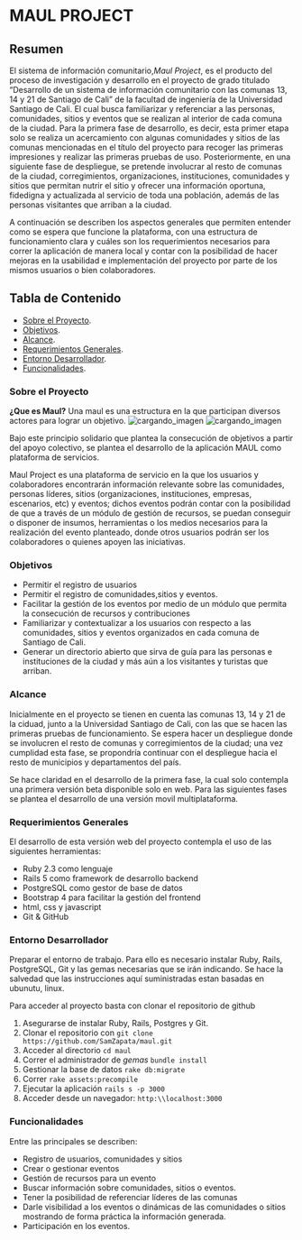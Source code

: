 # MAUL PROJECT

## Resumen

El sistema de información comunitario,*Maul Project*, es el producto del proceso de investigación y desarrollo en el proyecto de grado titulado “Desarrollo de un sistema de información comunitario con las comunas 13, 14 y 21 de Santiago de Cali” de la facultad de ingeniería de la Universidad Santiago de Cali. El cual busca familiarizar y referenciar a las personas, comunidades, sitios y eventos que se realizan al interior de cada comuna de la ciudad. Para la primera fase de desarrollo, es decir, esta primer etapa solo se realiza un acercamiento con algunas comunidades y sitios de las comunas mencionadas en el título del proyecto para recoger las primeras impresiones y realizar las primeras pruebas de uso. Posteriormente, en una siguiente fase de despliegue, se pretende involucrar al resto de comunas de la ciudad, corregimientos, organizaciones, instituciones, comunidades y sitios que permitan nutrir el sitio y ofrecer una información oportuna, fidedigna y actualizada al servicio de toda una población, además de las personas visitantes que arriban a la ciudad.

A continuación se describen los aspectos generales que permiten entender
como se espera que funcione la plataforma, con una estructura de funcionamiento clara y
cuáles son los requerimientos necesarios para correr la aplicación de manera local y contar con
la posibilidad de hacer mejoras en la usabilidad e implementación del proyecto por parte de
los mismos usuarios o bien colaboradores.

## Tabla de Contenido
- [Sobre el Proyecto](#sobre-el-proyecto).
- [Objetivos](#objetivos).
- [Alcance](#alcance).
- [Requerimientos Generales](#requerimientos-generales).
- [Entorno Desarrollador](#entorno-desarrollador).
- [Funcionalidades](#funcionalidades).

### Sobre el Proyecto
**¿Que es Maul?**
Una maul es una estructura en la que participan diversos actores para lograr un objetivo.
![cargando_imagen](https://i2.wp.com/cd1.eju.tv/video/1406/PB1408070730.jpg) ![cargando_imagen](http://www.24horas.cl/internacional/article1362675.ece/ALTERNATES/w620h350/rescate_metro.JPG)

Bajo este principio solidario que plantea la consecución de objetivos a partir del apoyo colectivo, se plantea el desarrollo de la aplicación MAUL como plataforma de servicios.

Maul Project es una plataforma de servicio en la que los usuarios y colaboradores encontrarán información relevante sobre las comunidades, personas líderes, sitios (organizaciones, instituciones, empresas, escenarios, etc) y eventos; dichos eventos podrán contar con la posibilidad de que a través de un módulo de gestión de recursos, se puedan conseguir o disponer de insumos, herramientas o los medios necesarios para la realización del evento planteado, donde otros usuarios podrán ser los colaboradores o quienes apoyen las iniciativas.

### Objetivos

* Permitir el registro de usuarios
* Permitir el registro de comunidades,sitios y eventos.
* Facilitar la gestión de los eventos por medio de un módulo que permita la consecución de recursos y contribuciones
* Familiarizar y contextualizar a los usuarios con respecto a las comunidades, sitios y eventos organizados en cada comuna de Santiago de Cali.
* Generar un directorio abierto que sirva de guía para las personas e instituciones de la ciudad y más aún a los visitantes y turistas que arriban.

### Alcance

Inicialmente en el proyecto se tienen en cuenta las comunas 13, 14 y 21 de la ciduad, junto a la Universidad Santiago de Cali, con las que se hacen las primeras pruebas de funcionamiento. Se espera hacer un despliegue donde se involucren el resto de comunas y corregimientos de la ciudad; una vez cumplidad esta fase, se propondría continuar con el despliegue hacia el resto de municipios y departamentos del país.

Se hace claridad en el desarrollo de la primera fase, la cual solo contempla una primera versión beta disponible solo en web. Para las siguientes fases se plantea el desarrollo de una versión movil multiplataforma.

### Requerimientos Generales

El desarrollo de esta versión web del proyecto contempla el uso de las siguientes herramientas:

- Ruby 2.3 como lenguaje
- Rails 5 como framework de desarrollo backend
- PostgreSQL como gestor de base de datos
- Bootstrap 4 para facilitar la gestión del frontend
- html, css y javascript
- Git & GitHub

### Entorno Desarrollador

Preparar el entorno de trabajo. Para ello es necesario instalar Ruby, Rails, PostgreSQL, Git y las gemas necesarias que se irán indicando. Se hace la salvedad que las instrucciones aquí suministradas estan basadas en ubunutu, linux.

Para acceder al proyecto basta con clonar el repositorio de github

1. Asegurarse de instalar Ruby, Rails, Postgres y Git.
2. Clonar el repositorio con `git clone https://github.com/SamZapata/maul.git`
3. Acceder al directorio `cd maul`
4. Correr el administrador de *gemas* `bundle install`
5. Gestionar la base de datos `rake db:migrate`
6. Correr `rake assets:precompile`
7. Ejecutar la aplicación `rails s -p 3000`
8. Acceder desde un navegador: `http:\\localhost:3000`

### Funcionalidades

Entre las principales se describen:

- Registro de usuarios, comunidades y sitios
- Crear o gestionar eventos
- Gestión de recursos para un evento
- Buscar información sobre comunidades, sitios o eventos.
- Tener la posibilidad de referenciar líderes de las comunas
- Darle visibilidad a los eventos o dinámicas de las comunidades o sitios mostrando de forma práctica la información generada.
- Participación en los eventos.
